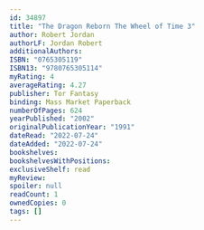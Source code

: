 ```yaml
---
id: 34897
title: "The Dragon Reborn The Wheel of Time 3"
author: Robert Jordan
authorLF: Jordan Robert
additionalAuthors: 
ISBN: "0765305119"
ISBN13: "9780765305114"
myRating: 4
averageRating: 4.27
publisher: Tor Fantasy
binding: Mass Market Paperback
numberOfPages: 624
yearPublished: "2002"
originalPublicationYear: "1991"
dateRead: "2022-07-24"
dateAdded: "2022-07-24"
bookshelves: 
bookshelvesWithPositions: 
exclusiveShelf: read
myReview: 
spoiler: null
readCount: 1
ownedCopies: 0
tags: []
---
```



